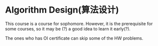 # Algorithm Design(算法设计)
 
This course is a course for sophomore. However, it is the prerequisite for some courses, so it may be (?) a good idea to learn it early(?).

The ones who has OI certificate can skip some of the HW problems.
